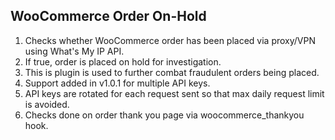 ## WooCommerce Order On-Hold

1. Checks whether WooCommerce order has been placed via proxy/VPN using What's My IP API. 
2. If true, order is placed on hold for investigation. 
3. This is plugin is used to further combat fraudulent orders being placed.
4. Support added in v1.0.1 for multiple API keys. 
5. API keys are rotated for each request sent so that max daily request limit is avoided.
6. Checks done on order thank you page via woocommerce_thankyou hook.